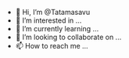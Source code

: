 - 👋 Hi, I’m @Tatamasavu
- 👀 I’m interested in ...
- 🌱 I’m currently learning ...
- 💞️ I’m looking to collaborate on ...
- 📫 How to reach me ...

<!---
Tatamasavu/Tatamasavu is a ✨ special ✨ repository because its `README.md` (this file) appears on your GitHub profile.
You can click the Preview link to take a look at your changes.
--->
